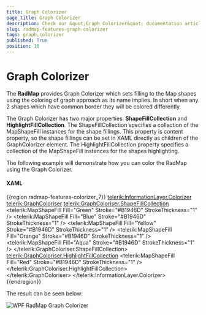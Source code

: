 ```yaml
---
title: Graph Colorizer
page_title: Graph Colorizer
description: Check our &quot;Graph Colorizer&quot; documentation article for the RadMap {{ site.framework_name }} control.
slug: radmap-features-graph-colorizer
tags: graph,colorizer
published: True
position: 10
---
```


# Graph Colorizer

The __RadMap__ provides Graph Colorizer which sets filling to the Map shapes using the coloring of graph approach as its name implies. In short when any 2 shapes which have common border they will be colored differently.

The Graph Colorizer has two major properties: __ShapeFillCollection__ and __HighlightFillCollection__. The ShapeFillCollection specifies a collection of the MapShapeFill instances for the shape fillings. This property is content property, so the shape fillings can be set in XAML directly as children of the GraphColorizer element. The HighlightFillCollection property specifies a collection of the MapShapeFill instances for the shapes highlighting.

The following example will demonstrate how you can color the RadMap using the Graph Colorizer. 

#### __XAML__
{{region radmap-features-colorizer_7}}
	<telerik:InformationLayer.Colorizer>
		<telerik:GraphColoriser>
			<telerik:GraphColoriser.ShapeFillCollection>
				<telerik:MapShapeFill Fill="Green" Stroke="#B1946D" StrokeThickness="1" />
				<telerik:MapShapeFill Fill="Blue" Stroke="#B1946D" StrokeThickness="1" />
				<telerik:MapShapeFill Fill="Yellow" Stroke="#B1946D" StrokeThickness="1" />
				<telerik:MapShapeFill Fill="Orange" Stroke="#B1946D" StrokeThickness="1" />
				<telerik:MapShapeFill Fill="Aqua" Stroke="#B1946D" StrokeThickness="1" />
			</telerik:GraphColoriser.ShapeFillCollection>
			<telerik:GraphColoriser.HighlightFillCollection>
				<telerik:MapShapeFill Fill="Red" Stroke="#B1946D" StrokeThickness="1" />
			</telerik:GraphColoriser.HighlightFillCollection>            
		</telerik:GraphColoriser>
	</telerik:InformationLayer.Colorizer>
{{endregion}}

The result can be seen below:

![WPF RadMap Graph Colorizer](images/RadMap_Features_GraphColorizer.PNG)